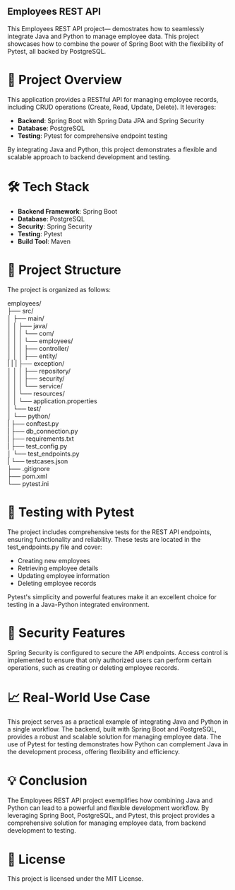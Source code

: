 ## Employees REST API

This Employees REST API project— demostrates how to seamlessly integrate Java and Python to manage employee data. This project showcases how to combine the power of Spring Boot with the flexibility of Pytest, all backed by PostgreSQL.

# 🚀 Project Overview

This application provides a RESTful API for managing employee records, including CRUD operations (Create, Read, Update, Delete). It leverages:

- **Backend**: Spring Boot with Spring Data JPA and Spring Security  
- **Database**: PostgreSQL  
- **Testing**: Pytest for comprehensive endpoint testing

By integrating Java and Python, this project demonstrates a flexible and scalable approach to backend development and testing.

# 🛠️ Tech Stack

- **Backend Framework**: Spring Boot  
- **Database**: PostgreSQL
- **Security**: Spring Security
- **Testing**: Pytest
- **Build Tool**: Maven

# 📁 Project Structure

The project is organized as follows:

employees/  
├── src/  
│   ├── main/  
│   │   ├── java/  
│   │   │   └── com/  
│   │   │       └── employees/  
│   │   │           ├── controller/  
│   │   │           ├── entity/  
|   |   |           ├── exception/  
│   │   │           ├── repository/  
│   │   │           ├── security/  
│   │   │           └── service/  
│   │   └── resources/  
│   │       └── application.properties  
│   └── test/  
│       └── python/  
|           ├── conftest.py  
|           ├── db_connection.py  
|           ├── requirements.txt  
|           ├── test_config.py  
│           └── test_endpoints.py  
|           └── testcases.json  
├── .gitignore  
├── pom.xml  
└── pytest.ini  

# 🧪 Testing with Pytest

The project includes comprehensive tests for the REST API endpoints, ensuring functionality and reliability. These tests are located in the test_endpoints.py file and cover:

- Creating new employees  
- Retrieving employee details  
- Updating employee information  
- Deleting employee records

Pytest's simplicity and powerful features make it an excellent choice for testing in a Java-Python integrated environment.

# 🔐 Security Features
Spring Security is configured to secure the API endpoints. Access control is implemented to ensure that only authorized users can perform certain operations, such as creating or deleting employee records.

# 📈 Real-World Use Case
This project serves as a practical example of integrating Java and Python in a single workflow. The backend, built with Spring Boot and PostgreSQL, provides a robust and scalable solution for managing employee data. The use of Pytest for testing demonstrates how Python can complement Java in the development process, offering flexibility and efficiency.

# 💡 Conclusion
The Employees REST API project exemplifies how combining Java and Python can lead to a powerful and flexible development workflow. By leveraging Spring Boot, PostgreSQL, and Pytest, this project provides a comprehensive solution for managing employee data, from backend development to testing.

# 📄 License
This project is licensed under the MIT License.
